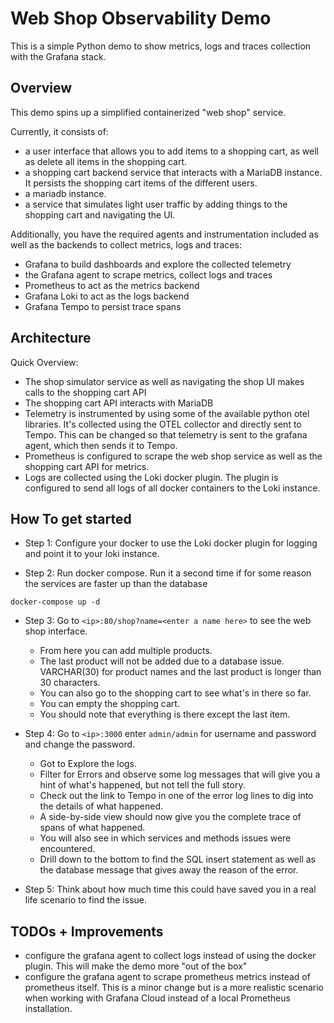 # Web Shop Observability Demo

This is a simple Python demo to show metrics, logs and traces collection with the Grafana stack.

## Overview

This demo spins up a simplified containerized "web shop" service.

Currently, it consists of:
* a user interface that allows you to add items to a shopping cart, as well as delete all items in the shopping cart.
* a shopping cart backend service that interacts with a MariaDB instance. It persists the shopping cart items of the different users.
* a mariadb instance.
* a service that simulates light user traffic by adding things to the shopping cart and navigating the UI.

Additionally, you have the required agents and instrumentation included as well as the backends to collect metrics, logs and traces:
* Grafana to build dashboards and explore the collected telemetry 
* the Grafana agent to scrape metrics, collect logs and traces
* Prometheus to act as the metrics backend
* Grafana Loki to act as the logs backend
* Grafana Tempo to persist trace spans

## Architecture

Quick Overview:
* The shop simulator service as well as navigating the shop UI makes calls to the shopping cart API
* The shopping cart API interacts with MariaDB
* Telemetry is instrumented by using some of the available python otel libraries. It's collected using the OTEL collector and directly sent to Tempo. This can be changed so that telemetry is sent to the grafana agent, which then sends it to Tempo.
* Prometheus is configured to scrape the web shop service as well as the shopping cart API for metrics.
* Logs are collected using the Loki docker plugin. The plugin is configured to send all logs of all docker containers to the Loki instance.

## How To get started

* Step 1: Configure your docker to use the Loki docker plugin for logging and point it to your loki instance.

* Step 2: Run docker compose. Run it a second time if for some reason the services are faster up than the database
```
docker-compose up -d
```

* Step 3: Go to `<ip>:80/shop?name=<enter a name here>` to see the web shop interface.
  * From here you can add multiple products.
  * The last product will not be added due to a database issue. VARCHAR(30) for product names and the last product is longer than 30 characters.
  * You can also go to the shopping cart to see what's in there so far.
  * You can empty the shopping cart.
  * You should note that everything is there except the last item.

* Step 4: Go to `<ip>:3000` enter `admin/admin` for username and password and change the password.
  * Got to Explore the logs.
  * Filter for Errors and observe some log messages that will give you a hint of what's happened, but not tell the full story.
  * Check out the link to Tempo in one of the error log lines to dig into the details of what happened.
  * A side-by-side view should now give you the complete trace of spans of what happened.
  * You will also see in which services and methods issues were encountered.
  * Drill down to the bottom to find the SQL insert statement as well as the database message that gives away the reason of the error.

* Step 5: Think about how much time this could have saved you in a real life scenario to find the issue.

## TODOs + Improvements

* configure the grafana agent to collect logs instead of using the docker plugin. This will make the demo more "out of the box"
* configure the grafana agent to scrape prometheus metrics instead of prometheus itself. This is a minor change but is a more realistic scenario when working with Grafana Cloud instead of a local Prometheus installation.
